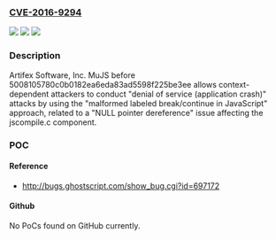### [CVE-2016-9294](https://cve.mitre.org/cgi-bin/cvename.cgi?name=CVE-2016-9294)
![](https://img.shields.io/static/v1?label=Product&message=n%2Fa&color=blue)
![](https://img.shields.io/static/v1?label=Version&message=n%2Fa&color=blue)
![](https://img.shields.io/static/v1?label=Vulnerability&message=n%2Fa&color=brighgreen)

### Description

Artifex Software, Inc. MuJS before 5008105780c0b0182ea6eda83ad5598f225be3ee allows context-dependent attackers to conduct "denial of service (application crash)" attacks by using the "malformed labeled break/continue in JavaScript" approach, related to a "NULL pointer dereference" issue affecting the jscompile.c component.

### POC

#### Reference
- http://bugs.ghostscript.com/show_bug.cgi?id=697172

#### Github
No PoCs found on GitHub currently.

